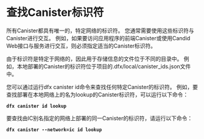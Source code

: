 # 查找Canister标识符

所有Canister都具有唯一的，特定网络的标识符。 您通常需要使用这些标识符与Canister进行交互。 例如，如果要访问应用程序的前端Canister或使用Candid Web接口与服务进行交互，则必须指定适当的Canister标识符。

由于标识符是特定于网络的，因此用于存储信息的文件位于不同的目录中。 例如，本地部署的Canister的标识符位于项目的.dfx/local/canister\_ids.json文件中。

您可以通过运行dfx canister id命令来查找任何特定Canister的标识符。 例如，要查找部署在本地网络上的名为lookup的Canister标识符，可以运行以下命令：

**`dfx canister id lookup`**

要查找由IC别名指定的网络上部署的同一Canister的标识符，请运行以下命令：

**`dfx canister --network=ic id lookup`**

